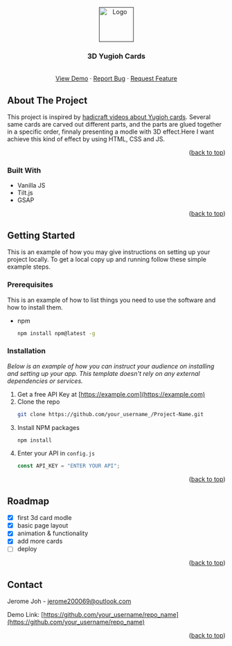 <a name="readme-top"></a>
<br />

<div align="center">
  <a href="">
    <img src="https://icons.iconarchive.com/icons/pictogrammers/material/128/cards-playing-icon.png" alt="Logo" width="80" height="80">
  </a>

  <h3 align="center">3D Yugioh Cards</h3>

  <p align="center">
    <br />
    <a href="https://github.com/othneildrew/Best-README-Template">View Demo</a>
    ·
    <a href="https://github.com/othneildrew/Best-README-Template/issues">Report Bug</a>
    ·
    <a href="https://github.com/othneildrew/Best-README-Template/issues">Request Feature</a>
  </p>
</div>

## About The Project

This project is inspired by [hadicraft videos about Yugioh cards](https://www.bilibili.com/video/BV1RW41167n8/?share_source=copy_web&vd_source=140f65e67f08ae8d9864ad5c35758947). Several same cards are carved out different parts, and the parts are glued together in a specific order, finnaly presenting a modle with 3D effect.Here I want achieve this kind of effect by using HTML, CSS and JS.

<p align="right">(<a href="#readme-top">back to top</a>)</p>

### Built With

- Vanilla JS
- Tilt.js
- GSAP
<p align="right">(<a href="#readme-top">back to top</a>)</p>

## Getting Started

This is an example of how you may give instructions on setting up your project locally.
To get a local copy up and running follow these simple example steps.

### Prerequisites

This is an example of how to list things you need to use the software and how to install them.

- npm
  ```sh
  npm install npm@latest -g
  ```

### Installation

_Below is an example of how you can instruct your audience on installing and setting up your app. This template doesn't rely on any external dependencies or services._

1. Get a free API Key at [https://example.com](https://example.com)
2. Clone the repo
   ```sh
   git clone https://github.com/your_username_/Project-Name.git
   ```
3. Install NPM packages
   ```sh
   npm install
   ```
4. Enter your API in `config.js`
   ```js
   const API_KEY = "ENTER YOUR API";
   ```

<p align="right">(<a href="#readme-top">back to top</a>)</p>

## Roadmap

- [x] first 3d card modle
- [x] basic page layout
- [x] animation & functionality
- [x] add more cards
- [ ] deploy

<p align="right">(<a href="#readme-top">back to top</a>)</p>

## Contact

Jerome Joh - [jerome200069@outlook.com](mailto:jerome200069@outlook.com)

Demo Link: [https://github.com/your_username/repo_name](https://github.com/your_username/repo_name)

<p align="right">(<a href="#readme-top">back to top</a>)</p>
